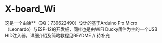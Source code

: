 # X-board_Wi
这是一个由徐**（QQ：739622490）设计的基于Arduino Pro Micro（Leonardo）与ESP-12的开发板，同样也是由WiFi Ducky固件为主的一个USB HID注入器。详细介绍及简略教程见README
// 待补充
